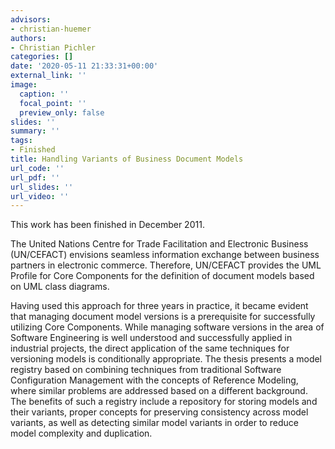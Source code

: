 ```yaml
---
advisors:
- christian-huemer
authors:
- Christian Pichler
categories: []
date: '2020-05-11 21:33:31+00:00'
external_link: ''
image:
  caption: ''
  focal_point: ''
  preview_only: false
slides: ''
summary: ''
tags:
- Finished
title: Handling Variants of Business Document Models
url_code: ''
url_pdf: ''
url_slides: ''
url_video: ''
---
```


This work has been finished in December 2011.

The United Nations Centre for Trade Facilitation and Electronic Business (UN/CEFACT) envisions seamless information exchange between business partners in electronic commerce. Therefore, UN/CEFACT provides the UML Profile for Core Components for the definition of document models based on UML class diagrams.

Having used this approach for three years in practice, it became evident that managing document model versions is a prerequisite for successfully utilizing Core Components. While managing software versions in the area of Software Engineering is well understood and successfully applied in industrial projects, the direct application of the same techniques for versioning models is conditionally appropriate. The thesis presents a model registry based on combining techniques from traditional Software Configuration Management with the concepts of Reference Modeling, where similar problems are addressed based on a different background. The benefits of such a registry include a repository for storing models and their variants, proper concepts for preserving consistency across model variants, as well as detecting similar model variants in order to reduce model complexity and duplication.

&nbsp;